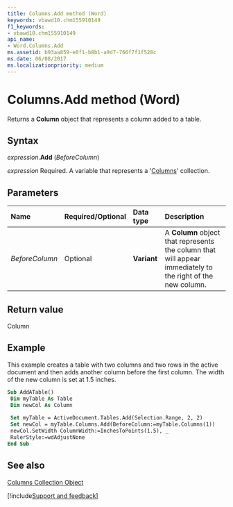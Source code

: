 ```yaml
---
title: Columns.Add method (Word)
keywords: vbawd10.chm155910149
f1_keywords:
- vbawd10.chm155910149
api_name:
- Word.Columns.Add
ms.assetid: b93aa859-e0f1-b8b1-a9d7-766f7f1f528c
ms.date: 06/08/2017
ms.localizationpriority: medium
---
```



# Columns.Add method (Word)

Returns a **Column** object that represents a column added to a table.


## Syntax

_expression_.**Add** (_BeforeColumn_)

_expression_ Required. A variable that represents a '[Columns](Word.columns.md)' collection.


## Parameters



|Name|Required/Optional|Data type|Description|
|:-----|:-----|:-----|:-----|
| _BeforeColumn_|Optional| **Variant**|A **Column** object that represents the column that will appear immediately to the right of the new column.|

## Return value

Column


## Example

This example creates a table with two columns and two rows in the active document and then adds another column before the first column. The width of the new column is set at 1.5 inches.


```vb
Sub AddATable() 
 Dim myTable As Table 
 Dim newCol As Column 
 
 Set myTable = ActiveDocument.Tables.Add(Selection.Range, 2, 2) 
 Set newCol = myTable.Columns.Add(BeforeColumn:=myTable.Columns(1)) 
 newCol.SetWidth ColumnWidth:=InchesToPoints(1.5), _ 
 RulerStyle:=wdAdjustNone 
End Sub
```


## See also


[Columns Collection Object](Word.columns.md)

[!include[Support and feedback](~/includes/feedback-boilerplate.md)]